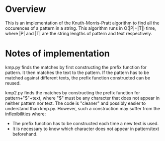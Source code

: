 # Overview
This is an implementation of the Knuth-Morris-Pratt algorithm to find all the occurences of a pattern in a string. This algorithm runs in O(|P|+|T|) time, where |P| and |T| are the string lengths of pattern and text respectively.

# Notes of implementation
kmp.py finds the matches by first constructing the prefix function for pattern. It then matches the text to the pattern. If the pattern has to be matched against different texts, the prefix function constructed can be reused.

kmp2.py finds the matches by constructing the prefix function for pattern+"$"+text, where "$" must be any character that does not appear in neither pattern nor text. The code is "cleaner" and possibly easier to understand than kmp.py. However, such a construction may suffer from the inflexibilities where:
- The prefix function has to be constructed each time a new text is used.
- It is necessary to know which character does not appear in pattern/text beforehand.

